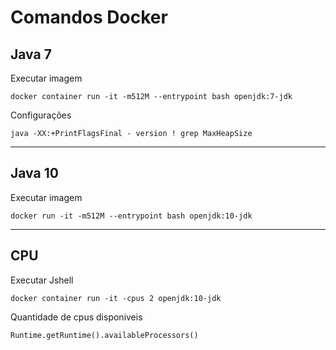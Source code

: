 # Comandos Docker

## Java 7

Executar imagem 

```
docker container run -it -m512M --entrypoint bash openjdk:7-jdk
```

Configurações

```
java -XX:+PrintFlagsFinal - version ! grep MaxHeapSize
```

---
## Java 10

Executar imagem 

```
docker run -it -m512M --entrypoint bash openjdk:10-jdk
```

---
## CPU

Executar Jshell

```
docker container run -it -cpus 2 openjdk:10-jdk
```

Quantidade de cpus disponiveis

```
Runtime.getRuntime().availableProcessors()
```